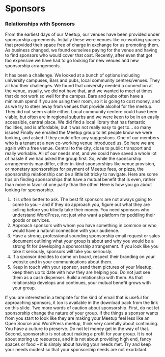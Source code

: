 # Sponsors

### Relationships with Sponsors

From the earliest days of our Meetup, our venues have been provided under sponsorship agreements. Initially these were venues like co-working spaces that provided their space free of charge in exchange for us promoting them. As business changed, we found ourselves paying for the venue and having to find sponsors who would cover that cost. Recently, after even that got too expensive we have had to go looking for new venues and new sponsorship arrangements.

It has been a challenge. We looked at a bunch of options including university campuses, Bars and pubs, local community centres/venues. They all had their challenges. We found that university needed a connection at the venue, usually, we did not have that, and we wanted to meet at times that do not work so well for the campus. Bars and pubs often have a minimum spend if you are using their room, so it is going to cost money, and as we try to steer away from venues that provide alcohol for the meetup. They did not seem viable either. Local community centere could have been viable, but often are in regional suburbs and we were keen to be in an easily accessible, central place. We did find a local library that has fantastic facilities, and is affordable, but it was not really easy to get to… so many issues! Finally we emailed the Meetup group to let people know we were looking, and asked if they could offer any suggestions. One of our members who is a tenant at a new co-working venue introduced us. So here we are again with a free venue. Central to the city, close to public transport and really workable. All of our needs met, and we could have saved a whole lot of hassle if we had asked the group first. So, while the sponsorship arrangements may differ, either in-kind sponsorships like venue provision, or monetary sponsorships for payment of Meetup fees, or pizza, the sponsorship relationship can be a little bit tricky to navigate. Here are some tips on finding sponsorships that have a mutual benefit that is even, rather than more in favor of one party than the other. Here is how you go about looking for sponsorship.

1.  It is often better to ask. The best fit sponsors are not always going to come to you – and if they do approach you, figure out what they are selling before you blindly take their money. You need sponsors who understand WordPress, not just who want a platform for peddling their goods or services.
2.  Approach sponsors with whom you have something in common or who would have a natural connection with your audience.
3.  Have a strong, professional sounding sponsorship email request or sales document outlining what your group is about and why you would be a strong fit for developing a sponsorship arrangement. If you look like you take it seriously, sponsors will take you seriously.
4.  If a sponsor decides to come on board, respect their branding on your website and in your communications about them.
5.  Keep in touch with your sponsor, send them pictures of your Meetup, keep them up to date with how they are helping you. Do not just see them as a cash dispenser. Build a relationship with them. As that relationship develops and continues, your mutual benefit grows with your group.

If you are interested in a template for the kind of email that is useful for approaching sponsors, it too is available in the download pack from the link on this slide. Two more words of caution about sponsorship. First, do not let sponsorship change the nature of your group. If the things a sponsor wants from you start to look like they are making your Meetup feel less like an Open Source and WordPress meetup, think very carefully about continuing. You have a culture to preserve. Do not let money get in the way of that. Second, sponsorship is not about making a profit for your group. It is not about storing up resources, and it is not about providing high end, fancy spaces or food – it is simply about having your needs met. Try and keep your needs modest so that your sponsorship needs are not exorbitant.
